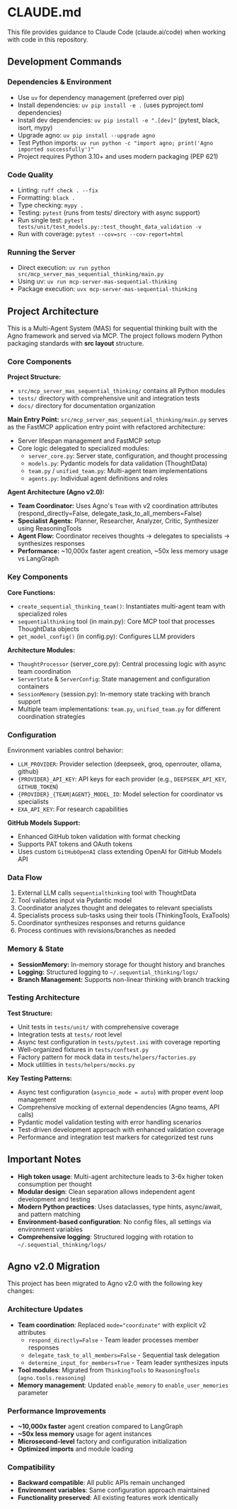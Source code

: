 # CLAUDE.md

This file provides guidance to Claude Code (claude.ai/code) when working with code in this repository.

## Development Commands

### Dependencies & Environment
- Use `uv` for dependency management (preferred over pip)
- Install dependencies: `uv pip install -e .` (uses pyproject.toml dependencies)
- Install dev dependencies: `uv pip install -e ".[dev]"` (pytest, black, isort, mypy)
- Upgrade agno: `uv pip install --upgrade agno`
- Test Python imports: `uv run python -c "import agno; print('Agno imported successfully')"`
- Project requires Python 3.10+ and uses modern packaging (PEP 621)

### Code Quality
- Linting: `ruff check . --fix`
- Formatting: `black .`
- Type checking: `mypy .`
- Testing: `pytest` (runs from tests/ directory with async support)
- Run single test: `pytest tests/unit/test_models.py::test_thought_data_validation -v`
- Run with coverage: `pytest --cov=src --cov-report=html`

### Running the Server
- Direct execution: `uv run python src/mcp_server_mas_sequential_thinking/main.py`
- Using uv: `uv run mcp-server-mas-sequential-thinking`  
- Package execution: `uvx mcp-server-mas-sequential-thinking`

## Project Architecture

This is a Multi-Agent System (MAS) for sequential thinking built with the Agno framework and served via MCP. The project follows modern Python packaging standards with **src layout** structure.

### Core Components

**Project Structure:**
- `src/mcp_server_mas_sequential_thinking/` contains all Python modules
- `tests/` directory with comprehensive unit and integration tests
- `docs/` directory for documentation organization

**Main Entry Point:** `src/mcp_server_mas_sequential_thinking/main.py` serves as the FastMCP application entry point with refactored architecture:
- Server lifespan management and FastMCP setup
- Core logic delegated to specialized modules:
  - `server_core.py`: Server state, configuration, and thought processing
  - `models.py`: Pydantic models for data validation (ThoughtData)  
  - `team.py` / `unified_team.py`: Multi-agent team implementations
  - `agents.py`: Individual agent definitions and roles

**Agent Architecture (Agno v2.0):**
- **Team Coordinator:** Uses Agno's `Team` with v2 coordination attributes (respond_directly=False, delegate_task_to_all_members=False)
- **Specialist Agents:** Planner, Researcher, Analyzer, Critic, Synthesizer using ReasoningTools
- **Agent Flow:** Coordinator receives thoughts → delegates to specialists → synthesizes responses
- **Performance:** ~10,000x faster agent creation, ~50x less memory usage vs LangGraph

### Key Components

**Core Functions:**
- `create_sequential_thinking_team()`: Instantiates multi-agent team with specialized roles
- `sequentialthinking` tool (in main.py): Core MCP tool that processes ThoughtData objects  
- `get_model_config()` (in config.py): Configures LLM providers

**Architecture Modules:**
- `ThoughtProcessor` (server_core.py): Central processing logic with async team coordination
- `ServerState` & `ServerConfig`: State management and configuration containers
- `SessionMemory` (session.py): In-memory state tracking with branch support
- Multiple team implementations: `team.py`, `unified_team.py` for different coordination strategies

### Configuration

Environment variables control behavior:
- `LLM_PROVIDER`: Provider selection (deepseek, groq, openrouter, ollama, github)
- `{PROVIDER}_API_KEY`: API keys for each provider (e.g., `DEEPSEEK_API_KEY`, `GITHUB_TOKEN`)
- `{PROVIDER}_{TEAM|AGENT}_MODEL_ID`: Model selection for coordinator vs specialists
- `EXA_API_KEY`: For research capabilities

**GitHub Models Support:**
- Enhanced GitHub token validation with format checking
- Supports PAT tokens and OAuth tokens
- Uses custom `GitHubOpenAI` class extending OpenAI for GitHub Models API

### Data Flow

1. External LLM calls `sequentialthinking` tool with ThoughtData
2. Tool validates input via Pydantic model
3. Coordinator analyzes thought and delegates to relevant specialists
4. Specialists process sub-tasks using their tools (ThinkingTools, ExaTools)
5. Coordinator synthesizes responses and returns guidance
6. Process continues with revisions/branches as needed

### Memory & State

- **SessionMemory:** In-memory storage for thought history and branches
- **Logging:** Structured logging to `~/.sequential_thinking/logs/`
- **Branch Management:** Supports non-linear thinking with branch tracking

### Testing Architecture

**Test Structure:**
- Unit tests in `tests/unit/` with comprehensive coverage
- Integration tests at `tests/` root level  
- Async test configuration in `tests/pytest.ini` with coverage reporting
- Well-organized fixtures in `tests/conftest.py`
- Factory pattern for mock data in `tests/helpers/factories.py`
- Mock utilities in `tests/helpers/mocks.py`

**Key Testing Patterns:**
- Async test configuration (`asyncio_mode = auto`) with proper event loop management
- Comprehensive mocking of external dependencies (Agno teams, API calls)
- Pydantic model validation testing with error handling scenarios
- Test-driven development approach with enhanced validation coverage
- Performance and integration test markers for categorized test runs

## Important Notes

- **High token usage**: Multi-agent architecture leads to 3-6x higher token consumption per thought
- **Modular design**: Clean separation allows independent agent development and testing
- **Modern Python practices**: Uses dataclasses, type hints, async/await, and pattern matching
- **Environment-based configuration**: No config files, all settings via environment variables
- **Comprehensive logging**: Structured logging with rotation to `~/.sequential_thinking/logs/`

## Agno v2.0 Migration

This project has been migrated to Agno v2.0 with the following key changes:

### Architecture Updates
- **Team coordination**: Replaced `mode="coordinate"` with explicit v2 attributes
  - `respond_directly=False` - Team leader processes member responses
  - `delegate_task_to_all_members=False` - Sequential task delegation  
  - `determine_input_for_members=True` - Team leader synthesizes inputs
- **Tool modules**: Migrated from `ThinkingTools` to `ReasoningTools` (`agno.tools.reasoning`)
- **Memory management**: Updated `enable_memory` to `enable_user_memories` parameter

### Performance Improvements
- **~10,000x faster** agent creation compared to LangGraph
- **~50x less memory** usage for agent instances
- **Microsecond-level** factory and configuration initialization
- **Optimized imports** and module loading

### Compatibility
- **Backward compatible**: All public APIs remain unchanged
- **Environment variables**: Same configuration approach maintained
- **Functionality preserved**: All existing features work identically